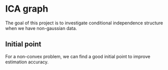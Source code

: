 # ICA graph

The goal of this project is to investigate conditional independence structure when we have non-gaussian data.

## Initial point

For a non-convex problem, we can find a good initial point to improve estimation accuracy.


